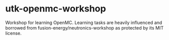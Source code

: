 # utk-openmc-workshop
Workshop for learning OpenMC. Learning tasks are heavily influenced and borrowed from fusion-energy/neutronics-workshop as protected by its MIT license.
